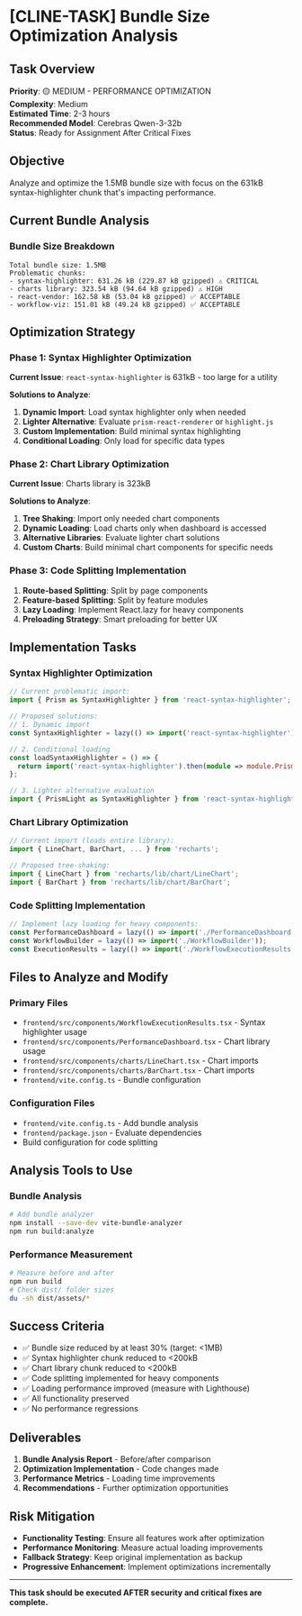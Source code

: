 # [CLINE-TASK] Bundle Size Optimization Analysis

## Task Overview
**Priority**: 🟡 MEDIUM - PERFORMANCE OPTIMIZATION  
**Complexity**: Medium  
**Estimated Time**: 2-3 hours  
**Recommended Model**: Cerebras Qwen-3-32b  
**Status**: Ready for Assignment After Critical Fixes

## Objective
Analyze and optimize the 1.5MB bundle size with focus on the 631kB syntax-highlighter chunk that's impacting performance.

## Current Bundle Analysis

### Bundle Size Breakdown
```
Total bundle size: 1.5MB
Problematic chunks:
- syntax-highlighter: 631.26 kB (229.87 kB gzipped) ⚠️ CRITICAL
- charts library: 323.54 kB (94.64 kB gzipped) ⚠️ HIGH
- react-vendor: 162.58 kB (53.04 kB gzipped) ✅ ACCEPTABLE
- workflow-viz: 151.01 kB (49.24 kB gzipped) ✅ ACCEPTABLE
```

## Optimization Strategy

### Phase 1: Syntax Highlighter Optimization
**Current Issue**: `react-syntax-highlighter` is 631kB - too large for a utility

**Solutions to Analyze**:
1. **Dynamic Import**: Load syntax highlighter only when needed
2. **Lighter Alternative**: Evaluate `prism-react-renderer` or `highlight.js`
3. **Custom Implementation**: Build minimal syntax highlighting
4. **Conditional Loading**: Only load for specific data types

### Phase 2: Chart Library Optimization
**Current Issue**: Charts library is 323kB

**Solutions to Analyze**:
1. **Tree Shaking**: Import only needed chart components
2. **Dynamic Loading**: Load charts only when dashboard is accessed
3. **Alternative Libraries**: Evaluate lighter chart solutions
4. **Custom Charts**: Build minimal chart components for specific needs

### Phase 3: Code Splitting Implementation
1. **Route-based Splitting**: Split by page components
2. **Feature-based Splitting**: Split by feature modules
3. **Lazy Loading**: Implement React.lazy for heavy components
4. **Preloading Strategy**: Smart preloading for better UX

## Implementation Tasks

### Syntax Highlighter Optimization
```typescript
// Current problematic import:
import { Prism as SyntaxHighlighter } from 'react-syntax-highlighter';

// Proposed solutions:
// 1. Dynamic import
const SyntaxHighlighter = lazy(() => import('react-syntax-highlighter'));

// 2. Conditional loading
const loadSyntaxHighlighter = () => {
  return import('react-syntax-highlighter').then(module => module.Prism);
};

// 3. Lighter alternative evaluation
import { PrismLight as SyntaxHighlighter } from 'react-syntax-highlighter';
```

### Chart Library Optimization
```typescript
// Current import (loads entire library):
import { LineChart, BarChart, ... } from 'recharts';

// Proposed tree-shaking:
import { LineChart } from 'recharts/lib/chart/LineChart';
import { BarChart } from 'recharts/lib/chart/BarChart';
```

### Code Splitting Implementation
```typescript
// Implement lazy loading for heavy components:
const PerformanceDashboard = lazy(() => import('./PerformanceDashboard'));
const WorkflowBuilder = lazy(() => import('./WorkflowBuilder'));
const ExecutionResults = lazy(() => import('./WorkflowExecutionResults'));
```

## Files to Analyze and Modify

### Primary Files
- `frontend/src/components/WorkflowExecutionResults.tsx` - Syntax highlighter usage
- `frontend/src/components/PerformanceDashboard.tsx` - Chart library usage
- `frontend/src/components/charts/LineChart.tsx` - Chart imports
- `frontend/src/components/charts/BarChart.tsx` - Chart imports
- `frontend/vite.config.ts` - Bundle configuration

### Configuration Files
- `frontend/vite.config.ts` - Add bundle analysis
- `frontend/package.json` - Evaluate dependencies
- Build configuration for code splitting

## Analysis Tools to Use

### Bundle Analysis
```bash
# Add bundle analyzer
npm install --save-dev vite-bundle-analyzer
npm run build:analyze
```

### Performance Measurement
```bash
# Measure before and after
npm run build
# Check dist/ folder sizes
du -sh dist/assets/*
```

## Success Criteria
- ✅ Bundle size reduced by at least 30% (target: <1MB)
- ✅ Syntax highlighter chunk reduced to <200kB
- ✅ Chart library chunk reduced to <200kB
- ✅ Code splitting implemented for heavy components
- ✅ Loading performance improved (measure with Lighthouse)
- ✅ All functionality preserved
- ✅ No performance regressions

## Deliverables
1. **Bundle Analysis Report** - Before/after comparison
2. **Optimization Implementation** - Code changes made
3. **Performance Metrics** - Loading time improvements
4. **Recommendations** - Further optimization opportunities

## Risk Mitigation
- **Functionality Testing**: Ensure all features work after optimization
- **Performance Monitoring**: Measure actual loading improvements
- **Fallback Strategy**: Keep original implementation as backup
- **Progressive Enhancement**: Implement optimizations incrementally

---
**This task should be executed AFTER security and critical fixes are complete.**